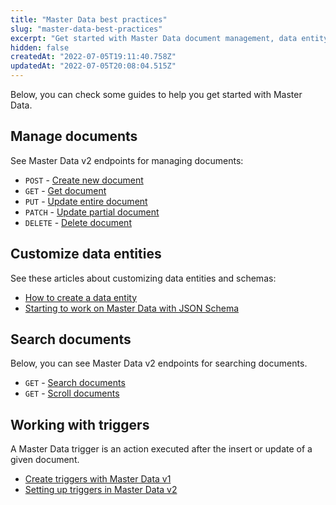 ```yaml
---
title: "Master Data best practices"
slug: "master-data-best-practices"
excerpt: "Get started with Master Data document management, data entity customization, and trigger utilization."
hidden: false
createdAt: "2022-07-05T19:11:40.758Z"
updatedAt: "2022-07-05T20:08:04.515Z"
---
```

Below, you can check some guides to help you get started with Master Data.

## Manage documents

See Master Data v2 endpoints for managing documents:

- `POST` - [Create new document](https://developers.vtex.com/docs/api-reference/master-data-api-v2#post-/api/dataentities/-dataEntityName-/documents)
- `GET` - [Get document](https://developers.vtex.com/docs/api-reference/master-data-api-v2#get-/api/dataentities/-dataEntityName-/documents/-id-) 
- `PUT` - [Update entire document](https://developers.vtex.com/docs/api-reference/master-data-api-v2#put-/api/dataentities/-dataEntityName-/documents/-id-) 
- `PATCH` - [Update partial document](https://developers.vtex.com/docs/api-reference/master-data-api-v2#patch-/api/dataentities/-dataEntityName-/documents/-id-)
- `DELETE` - [Delete document](https://developers.vtex.com/docs/api-reference/master-data-api-v2#delete-/api/dataentities/-dataEntityName-/documents/-id-)

## Customize data entities

See these articles about customizing data entities and schemas:

- [How to create a data entity](https://help.vtex.com/en/tutorial/creating-data-entity--tutorials_1265)
- [Starting to work on Master Data with JSON Schema](/docs/guides/working-with-json-schemas-in-master-data-v2) 

## Search documents

Below, you can see Master Data v2 endpoints for searching documents.

- `GET` - [Search documents](https://developers.vtex.com/docs/api-reference/master-data-api-v2#get-/api/dataentities/-dataEntityName-/search) 
- `GET` - [Scroll documents](https://developers.vtex.com/docs/api-reference/master-data-api-v2#get-/api/dataentities/-dataEntityName-/scroll) 

## Working with triggers

A Master Data trigger is an action executed after the insert or update of a given document.

- [Create triggers with Master Data v1](https://help.vtex.com/en/tutorial/creating-trigger-in-master-data--tutorials_1270)
- [Setting up triggers in Master Data v2](https://developers.vtex.com/docs/guides/setting-up-triggers-on-master-data-v2)
